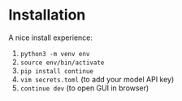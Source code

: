 # Installation

A nice install experience:

1. `python3 -m venv env`
2. `source env/bin/activate`
3. `pip install continue`
4. `vim secrets.toml` (to add your model API key)
5. `continue dev` (to open GUI in browser)